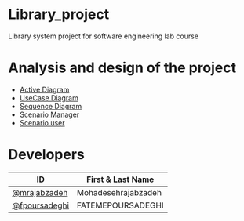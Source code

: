 
# Library_project
Library system project for software engineering lab course


# Analysis and design of the project

* [Active Diagram](https://github.com/FATEMEPOURSADEGHI/Library_project/blob/main/Diagram/Active%20Diagram.md)
* [UseCase Diagram](https://github.com/FATEMEPOURSADEGHI/Library_project/blob/main/Diagram/UseCase%20Diagram.md)
* [Sequence Diagram](https://github.com/FATEMEPOURSADEGHI/Library_project/blob/main/Diagram/Sequence%20Diagrm.md)
* [Scenario Manager](https://github.com/FATEMEPOURSADEGHI/Library_project/blob/main/Scnario/scenario%20manager.md)
* [Scenario user](https://github.com/FATEMEPOURSADEGHI/Library_project/blob/main/Scnario/scenario%20user.md)



# Developers
ID | First & Last Name
-------------  |  -------------
[@mrajabzadeh](https://github.com/Mohadesehrajabzadeh)   |  Mohadesehrajabzadeh
[@fpoursadeghi](https://github.com/FATEMEPOURSADEGHI)  |  FATEMEPOURSADEGHI
